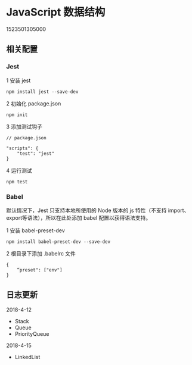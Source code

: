 # JavaScript 数据结构

1523501305000



## 相关配置

### Jest

1 安装 jest

```
npm install jest --save-dev
```

2 初始化 package.json

```
npm init
```

3 添加测试钩子

```
// package.json

"scripts": {
	"test": "jest"
}
```

4 运行测试

```
npm test
```

### Babel

默认情况下，Jest 只支持本地所使用的 Node 版本的 js 特性（不支持 import、export等语法），所以在此处添加 babel 配置以获得语法支持。

1 安装 babel-preset-dev

```
npm install babel-preset-dev --save-dev
```

2 根目录下添加 .babelrc 文件

```
{
    “preset": ["env"]
}
```




## 日志更新

2018-4-12

- Stack
- Queue
- PriorityQueue


2018-4-15

- LinkedList

